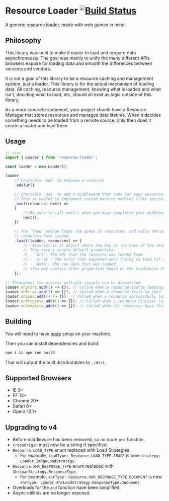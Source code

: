 # Resource Loader [![Build Status](https://travis-ci.org/englercj/resource-loader.svg?branch=master)](https://travis-ci.org/englercj/resource-loader)

A generic resource loader, made with web games in mind.

## Philosophy

This library was built to make it easier to load and prepare data asynchronously. The
goal was mainly to unify the many different APIs browsers expose for loading data and
smooth the differences between versions and vendors.

It is not a goal of this library to be a resource caching and management system,
just a loader. This library is for the actual mechanism of loading data. All
caching, resource management, knowing what is loaded and what isn't, deciding
what to load, etc, should all exist as logic outside of this library.

As a more concrete statement, your project should have a Resource Manager that
stores resources and manages data lifetime. When it decides something needs to be
loaded from a remote source, only then does it create a loader and load them.

## Usage

```js
// ctor
import { Loader } from 'resource-loader';

const loader = new Loader();

loader
    // Chainable `add` to enqueue a resource
    .add(url)

    // Chainable `use` to add a middleware that runs for each resource, *after* loading that resource.
    // This is useful to implement custom parsing modules (like spritesheet parsers).
    .use((resource, next) =>
    {
        // Be sure to call next() when you have completed your middleware work.
        next();
    })

    // The `load` method loads the queue of resources, and calls the passed in callback called once all
    // resources have loaded.
    .load((loader, resources) => {
        // resources is an object where the key is the name of the resource loaded and the value is the resource object.
        // They have a couple default properties:
        // - `url`: The URL that the resource was loaded from
        // - `error`: The error that happened when trying to load (if any)
        // - `data`: The raw data that was loaded
        // also may contain other properties based on the middleware that runs.
    });

// Throughout the process multiple signals can be dispatched.
loader.onStart.add(() => {}); // Called when a resource starts loading.
loader.onError.add(() => {}); // Called when a resource fails to load.
loader.onLoad.add(() => {}); // Called when a resource successfully loads.
loader.onProgress.add(() => {}); // Called when a resource finishes loading (success or fail).
loader.onComplete.add(() => {}); // Called when all resources have finished loading.
```

## Building

You will need to have [node][node] setup on your machine.

Then you can install dependencies and build:

```js
npm i && npm run build
```

That will output the built distributables to `./dist`.

[node]: http://nodejs.org/

## Supported Browsers

- IE 9+
- FF 13+
- Chrome 20+
- Safari 6+
- Opera 12.1+

## Upgrading to v4

- Before middleware has been removed, so no more `pre` function.
- `crossOrigin` must now be a string if specified.
- `Resource.LOAD_TYPE` enum replaced with Load Strategies.
    * For example, `loadType: Resource.LOAD_TYPE.IMAGE` is now `strategy: Loader.ImageLoadStrategy`.
- `Resource.XHR_RESPONSE_TYPE` enum replaced with `XhrLoadStrategy.ResponseType`.
    * For example, `xhrType: Resource.XHR_RESPONSE_TYPE.DOCUMENT` is now `xhrType: Loader.XhrLoadStrategy.ResponseType.Document`.
- Overloads for the `add` function have been simplified.
- Async utilities are no longer exposed.
